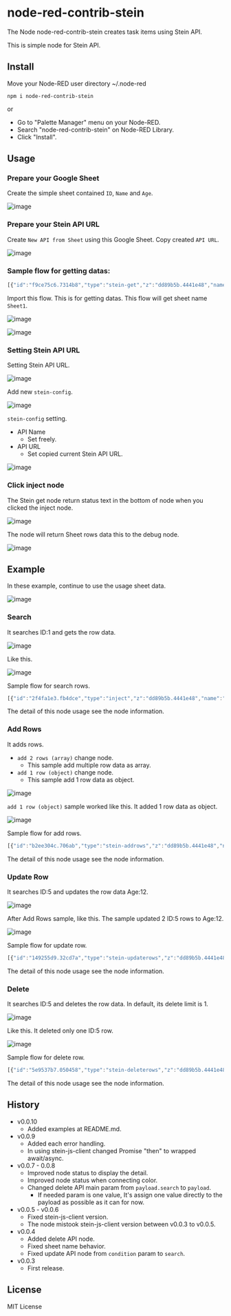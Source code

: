 # node-red-contrib-stein

The Node node-red-contrib-stein creates task items using Stein API.

This is simple node for Stein API.

## Install

Move your Node-RED user directory ~/.node-red

```
npm i node-red-contrib-stein
```

or

* Go to "Palette Manager" menu on your Node-RED.
* Search "node-red-contrib-stein" on Node-RED Library.
* Click "Install".

## Usage

### Prepare your Google Sheet

Create the simple sheet contained `ID`, `Name` and `Age`.

![image](https://i.gyazo.com/14d1f0db881f862139f76c1370f2011e.png)

### Prepare your Stein API URL

Create `New API from Sheet` using this Google Sheet. Copy created `API URL`.

![image](https://i.gyazo.com/69ecee83527b35f1515b31928677168a.png)

### Sample flow for getting datas:

```js
[{"id":"f9ce75c6.7314b8","type":"stein-get","z":"dd89b5b.4441e48","name":"","sheet":"Sheet1","apiurl":"","x":460,"y":120,"wires":[["e2e89214.1c0c5"]]},{"id":"12d9e829.970328","type":"inject","z":"dd89b5b.4441e48","name":"","props":[{"p":"payload"},{"p":"topic","vt":"str"}],"repeat":"","crontab":"","once":false,"onceDelay":0.1,"topic":"","payload":"","payloadType":"date","x":260,"y":120,"wires":[["f9ce75c6.7314b8"]]},{"id":"e2e89214.1c0c5","type":"debug","z":"dd89b5b.4441e48","name":"","active":true,"tosidebar":true,"console":false,"tostatus":false,"complete":"false","statusVal":"","statusType":"auto","x":650,"y":120,"wires":[]},{"id":"cd36427a.414a8","type":"comment","z":"dd89b5b.4441e48","name":"Get","info":"","x":210,"y":80,"wires":[]}]
```

Import this flow. This is for getting datas. This flow will get sheet name `Sheet1`.

![image](https://i.gyazo.com/87f72364e04d9ec6ffd9f5ffd88bfbce.png)

![image](https://i.gyazo.com/1d6c9848d341c78d38708d49821bae7d.png)

### Setting Stein API URL

Setting Stein API URL.

![image](https://i.gyazo.com/10330a39c468e6becb5aeeebbd1d7f17.png)

Add new `stein-config`.

![image](https://i.gyazo.com/f9a8e03e1492e2f21f0ace5b08463cd2.png)

`stein-config` setting.

* API Name
  * Set freely.
* API URL
  * Set copied current Stein API URL.

![image](https://i.gyazo.com/cd0a3e9405c46f0cbecdf2cd1156ce92.png)

### Click inject node

The Stein get node return status text in the bottom of node when you clicked the inject node.

![image](https://i.gyazo.com/6a354bbc0d5ea9ed44e05a8ca66cee28.png)

The node will return Sheet rows data this to the debug node.

![image](https://i.gyazo.com/85b70ea66cc52a3d7ad8bdd851a15371.png)

## Example

In these example, continue to use the usage sheet data.

![image](https://i.gyazo.com/14d1f0db881f862139f76c1370f2011e.png)

### Search

It searches ID:1 and gets the row data.

![image](https://i.gyazo.com/a693fd810ed47e5f8307209825f9cb82.png)

Like this.

![image](https://i.gyazo.com/5d39c7a0edac90976067ef404cfb4d2a.png)

Sample flow for search rows.

```js
[{"id":"2f4fa1e3.fb4dce","type":"inject","z":"dd89b5b.4441e48","name":"","props":[{"p":"payload"},{"p":"topic","vt":"str"}],"repeat":"","crontab":"","once":false,"onceDelay":0.1,"topic":"","payload":"","payloadType":"date","x":260,"y":380,"wires":[["2e1b2bab.3bf494"]]},{"id":"d461f009.a268a","type":"debug","z":"dd89b5b.4441e48","name":"","active":true,"tosidebar":true,"console":false,"tostatus":false,"complete":"false","statusVal":"","statusType":"auto","x":930,"y":380,"wires":[]},{"id":"2e1b2bab.3bf494","type":"change","z":"dd89b5b.4441e48","name":"search ID:1","rules":[{"t":"set","p":"payload","pt":"msg","to":"{\"ID\":\"1\"}","tot":"json"}],"action":"","property":"","from":"","to":"","reg":false,"x":430,"y":380,"wires":[["e431043c.b31448"]]},{"id":"e431043c.b31448","type":"stein-search","z":"dd89b5b.4441e48","name":"","sheet":"Sheet1","apiurl":"dd66eff1.2481c","x":710,"y":380,"wires":[["d461f009.a268a"]]},{"id":"2bb0e1c4.09a60e","type":"comment","z":"dd89b5b.4441e48","name":"Search","info":"","x":210,"y":340,"wires":[]},{"id":"dd66eff1.2481c","type":"stein-config","z":"","name":"Sample API"}]
```

The detail of this node usage see the node information.

### Add Rows

It adds rows.

* `add 2 rows (array)` change node.
  * This sample add multiple row data as array.
* `add 1 row (object)` change node.
  * This sample add 1 row data as object.

![image](https://i.gyazo.com/ea3942f7b4e7e4858798fe230d6d17d0.png)

`add 1 row (object)` sample worked like this. It added 1 row data as object.

![image](https://i.gyazo.com/e0ae9b4feed1e59a41b9b4b1520dcfd5.png)

Sample flow for add rows.

```js
[{"id":"b2ee304c.706ab","type":"stein-addrows","z":"dd89b5b.4441e48","name":"","sheet":"Sheet1","apiurl":"dd66eff1.2481c","x":740,"y":380,"wires":[["b06abc1f.d6f0d"]]},{"id":"32f62e3e.f720c2","type":"inject","z":"dd89b5b.4441e48","name":"","props":[{"p":"payload"},{"p":"topic","vt":"str"}],"repeat":"","crontab":"","once":false,"onceDelay":0.1,"topic":"","payload":"","payloadType":"date","x":280,"y":380,"wires":[["8d5f601b.011d7"]]},{"id":"8d5f601b.011d7","type":"change","z":"dd89b5b.4441e48","name":"add 2 rows (array)","rules":[{"t":"set","p":"payload","pt":"msg","to":"[{\"ID\":\"5\",\"Name\":\"E\",\"Age\":\"55\"},{\"ID\":\"6\",\"Name\":\"F\",\"Age\":\"66\"}]","tot":"json"}],"action":"","property":"","from":"","to":"","reg":false,"x":470,"y":380,"wires":[["b2ee304c.706ab"]]},{"id":"b06abc1f.d6f0d","type":"debug","z":"dd89b5b.4441e48","name":"","active":true,"tosidebar":true,"console":false,"tostatus":false,"complete":"false","statusVal":"","statusType":"auto","x":950,"y":380,"wires":[]},{"id":"91a2a69.56b7858","type":"comment","z":"dd89b5b.4441e48","name":"Add Rows","info":"","x":240,"y":340,"wires":[]},{"id":"4dccf9ea.2a9948","type":"stein-addrows","z":"dd89b5b.4441e48","name":"","sheet":"Sheet1","apiurl":"dd66eff1.2481c","x":740,"y":440,"wires":[["3a9493da.90ecbc"]]},{"id":"fccecb70.33a648","type":"inject","z":"dd89b5b.4441e48","name":"","props":[{"p":"payload"},{"p":"topic","vt":"str"}],"repeat":"","crontab":"","once":false,"onceDelay":0.1,"topic":"","payload":"","payloadType":"date","x":280,"y":440,"wires":[["2abff338.50722c"]]},{"id":"2abff338.50722c","type":"change","z":"dd89b5b.4441e48","name":"add 1 row (object)","rules":[{"t":"set","p":"payload","pt":"msg","to":"{\"ID\":\"5\",\"Name\":\"E\",\"Age\":\"55\"}","tot":"json"}],"action":"","property":"","from":"","to":"","reg":false,"x":470,"y":440,"wires":[["4dccf9ea.2a9948"]]},{"id":"3a9493da.90ecbc","type":"debug","z":"dd89b5b.4441e48","name":"","active":true,"tosidebar":true,"console":false,"tostatus":false,"complete":"false","statusVal":"","statusType":"auto","x":950,"y":440,"wires":[]},{"id":"dd66eff1.2481c","type":"stein-config","z":"","name":"Sample API"}]
```

The detail of this node usage see the node information.

### Update Row

It searches ID:5 and updates the row data Age:12.

![image](https://i.gyazo.com/c2bd0b15555e9569371e86569f9be8cd.png)

After Add Rows sample, like this. The sample updated 2 ID:5 rows to Age:12.

![image](https://i.gyazo.com/78c9771b2fc18595d834b08882e4f56b.png)

Sample flow for update row.

```js
[{"id":"149255d9.32cd7a","type":"stein-updaterows","z":"dd89b5b.4441e48","name":"","sheet":"Sheet1","apiurl":"dd66eff1.2481c","x":730,"y":640,"wires":[["7e903643.2df8d8"]]},{"id":"7e903643.2df8d8","type":"debug","z":"dd89b5b.4441e48","name":"","active":true,"tosidebar":true,"console":false,"tostatus":false,"complete":"false","statusVal":"","statusType":"auto","x":930,"y":640,"wires":[]},{"id":"73469a33.1652c4","type":"inject","z":"dd89b5b.4441e48","name":"","props":[{"p":"payload"},{"p":"topic","vt":"str"}],"repeat":"","crontab":"","once":false,"onceDelay":0.1,"topic":"","payload":"","payloadType":"date","x":260,"y":640,"wires":[["6c49017.1db09"]]},{"id":"6c49017.1db09","type":"change","z":"dd89b5b.4441e48","name":"update search ID:5 set Age:12","rules":[{"t":"set","p":"payload","pt":"msg","to":"{}","tot":"json"},{"t":"set","p":"payload.search","pt":"msg","to":"{\"ID\":\"5\"}","tot":"json"},{"t":"set","p":"payload.set","pt":"msg","to":"{\"Age\":\"12\"}","tot":"json"}],"action":"","property":"","from":"","to":"","reg":false,"x":490,"y":640,"wires":[["149255d9.32cd7a"]]},{"id":"5807a984.3cd0c8","type":"comment","z":"dd89b5b.4441e48","name":"Update Rows","info":"","x":230,"y":600,"wires":[]},{"id":"dd66eff1.2481c","type":"stein-config","z":"","name":"Sample API"}]
```

The detail of this node usage see the node information.

### Delete

It searches ID:5 and deletes the row data. In default, its delete limit is 1. 

![image](https://i.gyazo.com/e9bb1ce21566c18489624385eb0dabf6.png)

Like this. It deleted only one ID:5 row.

![image](https://i.gyazo.com/8d78651152419aa526dd4d9b7d471a7d.png)

Sample flow for delete row.

```js
[{"id":"5e9537b7.050458","type":"stein-deleterows","z":"dd89b5b.4441e48","name":"","sheet":"Sheet1","apiurl":"dd66eff1.2481c","x":720,"y":720,"wires":[["e325bfe9.1b344"]]},{"id":"22b88617.0c51ca","type":"inject","z":"dd89b5b.4441e48","name":"","props":[{"p":"payload"},{"p":"topic","vt":"str"}],"repeat":"","crontab":"","once":false,"onceDelay":0.1,"topic":"","payload":"","payloadType":"date","x":260,"y":720,"wires":[["f6ca3915.d8a318"]]},{"id":"f6ca3915.d8a318","type":"change","z":"dd89b5b.4441e48","name":"delete ID:5","rules":[{"t":"set","p":"payload","pt":"msg","to":"{}","tot":"json"},{"t":"set","p":"payload","pt":"msg","to":"{\"ID\":\"5\"}","tot":"json"}],"action":"","property":"","from":"","to":"","reg":false,"x":430,"y":720,"wires":[["5e9537b7.050458"]]},{"id":"e325bfe9.1b344","type":"debug","z":"dd89b5b.4441e48","name":"","active":true,"tosidebar":true,"console":false,"tostatus":false,"complete":"false","statusVal":"","statusType":"auto","x":930,"y":720,"wires":[]},{"id":"bb99b592.4ad848","type":"comment","z":"dd89b5b.4441e48","name":"Delete Rows","info":"","x":230,"y":680,"wires":[]},{"id":"dd66eff1.2481c","type":"stein-config","z":"","name":"Sample API"}]
```

The detail of this node usage see the node information.

## History

* v0.0.10
  * Added examples at README.md.
* v0.0.9
  * Added each error handling.
  * In using stein-js-client changed Promise "then" to wrapped await/async.
* v0.0.7 - 0.0.8
  * Improved node status to display the detail.
  * Improved node status when connecting color.
  * Changed delete API main param from `payload.search` to `payload`.
    * If needed param is one value, It's assign one value directly to the payload as possible as it can for now.
* v0.0.5 - v0.0.6
  * Fixed stein-js-client version.
  * The node mistook stein-js-client version between v0.0.3 to v0.0.5. 
* v0.0.4
  * Added delete API node.
  * Fixed sheet name behavior.
  * Fixed update API node from `condition` param to `search`.
* v0.0.3
  * First release.

## License

MIT License